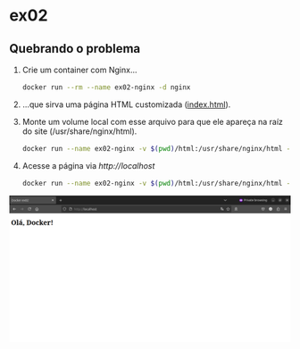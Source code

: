 # ex02

## Quebrando o problema

1. Crie um container com Nginx...
    ```bash
    docker run --rm --name ex02-nginx -d nginx
    ```

2. ...que sirva uma página HTML customizada ([index.html](html/index.html)).

3. Monte um volume local com esse arquivo para que ele apareça
na raíz do site (/usr/share/nginx/html).
    ```bash
    docker run --name ex02-nginx -v $(pwd)/html:/usr/share/nginx/html -d nginx
    ```

4. Acesse a página via _http://localhost_
    ```bash
    docker run --name ex02-nginx -v $(pwd)/html:/usr/share/nginx/html -dp 80:80 nginx
    ```
![http://localhost](screenshots/1-localhost.png)

